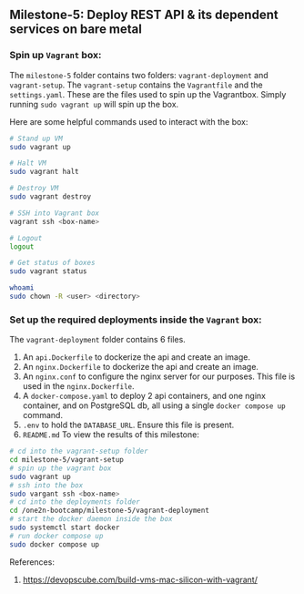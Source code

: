 ## Milestone-5: Deploy REST API & its dependent services on bare metal

### Spin up `Vagrant` box:

The `milestone-5` folder contains two folders: `vagrant-deployment` and `vagrant-setup`. The `vagrant-setup` contains the `Vagrantfile` and the `settings.yaml`. These are the files used to spin up the Vagrantbox. Simply running `sudo vagrant up` will spin up the box.

Here are some helpful commands used to interact with the box:

```sh
# Stand up VM
sudo vagrant up

# Halt VM
sudo vagrant halt

# Destroy VM
sudo vagrant destroy

# SSH into Vagrant box
vagrant ssh <box-name>

# Logout
logout

# Get status of boxes
sudo vagrant status
```

```sh
whoami
sudo chown -R <user> <directory>
```

### Set up the required deployments inside the `Vagrant` box:

The `vagrant-deployment` folder contains 6 files.

1. An `api.Dockerfile` to dockerize the api and create an image.
2. An `nginx.Dockerfile` to dockerize the api and create an image.
3. An `nginx.conf` to configure the nginx server for our purposes. This file is used in the `nginx.Dockerfile`.
4. A `docker-compose.yaml` to deploy 2 api containers, and one nginx container, and on PostgreSQL db, all using a single `docker compose up` command.
5. `.env` to hold the `DATABASE_URL`. Ensure this file is present.
6. `README.md`
   To view the results of this milestone:

```sh
# cd into the vagrant-setup folder
cd milestone-5/vagrant-setup
# spin up the vagrant box
sudo vagrant up
# ssh into the box
sudo vargant ssh <box-name>
# cd into the deployments folder
cd /one2n-bootcamp/milestone-5/vagrant-deployment
# start the docker daemon inside the box
sudo systemctl start docker
# run docker compose up
sudo docker compose up
```

References:

1. https://devopscube.com/build-vms-mac-silicon-with-vagrant/
